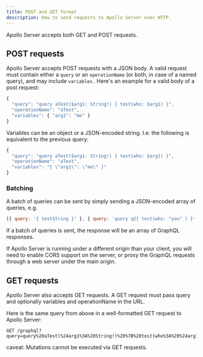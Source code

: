 ```yaml
---
title: POST and GET format
description: How to send requests to Apollo Server over HTTP.
---
```


Apollo Server accepts both GET and POST requests.

## POST requests

Apollo Server accepts POST requests with a JSON body. A valid request must contain either a `query` or an `operationName` (or both, in case of a named query), and may include `variables.` Here's an example for a valid body of a post request:

```js
{
  "query": "query aTest($arg1: String!) { test(who: $arg1) }",
  "operationName": "aTest",
  "variables": { "arg1": "me" }
}
```

Variables can be an object or a JSON-encoded string. I.e. the following is equivalent to the previous query:

```js
{
  "query": "query aTest($arg1: String!) { test(who: $arg1) }",
  "operationName": "aTest",
  "variables": "{ \"arg1\": \"me\" }"
}
```

### Batching

A batch of queries can be sent by simply sending a JSON-encoded array of queries, e.g.

```js
[{ query: '{ testString }' }, { query: 'query q2{ test(who: "you" ) }' }];
```

If a batch of queries is sent, the response will be an array of GraphQL responses.

If Apollo Server is running under a different origin than your client, you will need to enable CORS support on the server, or proxy the GraphQL requests through a web server under the main origin.

## GET requests

Apollo Server also accepts GET requests. A GET request must pass query and optionally variables and operationName in the URL.

Here is the same query from above in a well-formatted GET request to Apollo Server:

```
GET /graphql?query=query%20aTest(%24arg1%3A%20String!)%20%7B%20test(who%3A%20%24arg1)%20%7D&operationName=aTest&variables=me
```

caveat: Mutations cannot be executed via GET requests.
